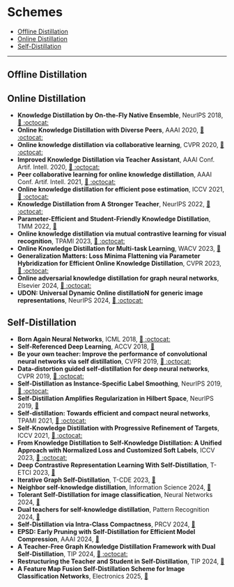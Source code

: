 # Schemes

*  [Offline Distillation](#Offline-Distillation)
*  [Online Distillation](#Online-Distillation)
*  [Self-Distillation](#Self-Distillation)
---
## Offline Distillation

## Online Distillation

- **Knowledge Distillation by On-the-Fly Native Ensemble**, NeurIPS 2018, [ :link: ](https://proceedings.neurips.cc/paper/2018/hash/94ef7214c4a90790186e255304f8fd1f-Abstract.html)[ :octocat: ](https://github.com/Lan1991Xu/ONE_NeurIPS2018)
- **Online Knowledge Distillation with Diverse Peers**, AAAI 2020, [ :link: ](https://arxiv.org/abs/1912.00350)[ :octocat: ](https://github.com/DefangChen/OKDDip)
- **Online knowledge distillation via collaborative learning**, CVPR 2020, [ :link: ](http://openaccess.thecvf.com/content_CVPR_2020/html/Guo_Online_Knowledge_Distillation_via_Collaborative_Learning_CVPR_2020_paper.html)[ :octocat: ](https://github.com/shaoeric/Online-Knowledge-Distillation-via-Collaborative-Learning)
- **Improved Knowledge Distillation via Teacher Assistant**, AAAI Conf. Artif. Intell. 2020, [ :link: ](https://aaai.org/ojs/index.php/AAAI/article/view/5963/5819)[ :octocat: ](https://github.com/imirzadeh/Teacher-Assistant-Knowledge-Distillation)
- **Peer collaborative learning for online knowledge distillation**, AAAI Conf. Artif. Intell. 2021, [ :link: ](https://ojs.aaai.org/index.php/AAAI/article/view/17234)[ :octocat: ](https://github.com/shaoeric/Peer-Collaborative-Learning-for-Online-Knowledge-Distillation)
- **Online knowledge distillation for efficient pose estimation**, ICCV 2021, [ :link: ](http://openaccess.thecvf.com/content/ICCV2021/html/Li_Online_Knowledge_Distillation_for_Efficient_Pose_Estimation_ICCV_2021_paper.html)[ :octocat: ](https://github.com/zhengli97/OKDHP)
- **Knowledge Distillation from A Stronger Teacher**, NeurIPS 2022, [ :link: ](https://proceedings.neurips.cc/paper_files/paper/2022/hash/da669dfd3c36c93905a17ddba01eef06-Abstract-Conference.html)[ :octocat: ](https://github.com/hunto/dist_kd)
- **Parameter-Efficient and Student-Friendly Knowledge Distillation**, TMM 2022, [ :link: ](https://ieeexplore.ieee.org/abstract/document/10272648/)
- **Online knowledge distillation via mutual contrastive learning for visual recognition**, TPAMI 2023, [ :link: ](https://ieeexplore.ieee.org/abstract/document/10073628/)[ :octocat: ](https://github.com/winycg/mcl)
- **Online Knowledge Distillation for Multi-task Learning**, WACV 2023, [ :link: ](https://openaccess.thecvf.com/content/WACV2023/html/Jacob_Online_Knowledge_Distillation_for_Multi-Task_Learning_WACV_2023_paper.html)
- **Generalization Matters: Loss Minima Flattening via Parameter Hybridization for Efficient Online Knowledge Distillation**, CVPR 2023, [ :link: ](http://openaccess.thecvf.com/content/CVPR2023/html/Zhang_Generalization_Matters_Loss_Minima_Flattening_via_Parameter_Hybridization_for_Efficient_CVPR_2023_paper.html)[ :octocat: ](https://github.com/tianlizhang/okdph)
- **Online adversarial knowledge distillation for graph neural networks**, Elsevier 2024, [ :link: ](https://www.sciencedirect.com/science/article/pii/S0957417423021735)[ :octocat: ](https://github.com/wangz3066/onlinedistillgcn)
- **UDON: Universal Dynamic Online distillatioN for generic image representations**, NeurIPS 2024, [ :link: ](https://arxiv.org/abs/2406.08332)[ :octocat: ](https://github.com/nikosips/udon)


## Self-Distillation
- **Born Again Neural Networks**, ICML 2018, [ :link: ](https://arxiv.org/abs/1805.04770)[ :octocat: ](https://github.com/nocotan/born_again_neuralnet)
- **Self-Referenced Deep Learning**, ACCV 2018, [ :link: ](https://link.springer.com/chapter/10.1007/978-3-030-20890-5_19?fromPaywallRec=false)
- **Be your own teacher: Improve the performance of convolutional neural networks via self distillation**, CVPR 2019, [ :link: ](https://arxiv.org/abs/1905.08094)[ :octocat: ](https://github.com/luanyunteng/pytorch-be-your-own-teacher)
- **Data-distortion guided self-distillation for deep neural networks**, CVPR 2019, [ :link: ](https://dl.acm.org/doi/10.1609/aaai.v33i01.33015565)[ :octocat: ](https://github.com/youngerous/ddgsd-pytorch)
- **Self-Distillation as Instance-Specific Label Smoothing**, NeurIPS 2019, [ :link: ](https://arxiv.org/abs/2006.05065)[ :octocat: ](https://github.com/ZhiluZhang123/neurips\_2020\_distillation)
- **Self-Distillation Amplifies Regularization in Hilbert Space**, NeurIPS 2019, [ :link: ](https://arxiv.org/abs/2002.05715)
- **Self-distillation: Towards efficient and compact neural networks**, TPAMI 2021, [ :link: ](https://ieeexplore.ieee.org/document/9381661)[ :octocat: ](https://github.com/Frank-Jin54/self_distillation)
- **Self-Knowledge Distillation with Progressive Refinement of Targets**, ICCV 2021, [ :link: ](https://arxiv.org/abs/2006.12000)[ :octocat: ](https://github.com/lgcnsai/PS-KD-Pytorch)
- **From Knowledge Distillation to Self-Knowledge Distillation: A Unified Approach with Normalized Loss and Customized Soft Labels**, ICCV 2023, [ :link: ](https://arxiv.org/abs/2303.13005)[ :octocat: ](https://github.com/yzd-v/cls_KD)
- **Deep Contrastive Representation Learning With Self-Distillation**, T-ETCI 2023, [ :link: ](https://ieeexplore.ieee.org/document/10233880)
- **Iterative Graph Self-Distillation**, T-CDE 2023, [ :link: ](https://arxiv.org/abs/2010.12609)
- **Neighbor self-knowledge distillation**, Information Science 2024, [ :link: ](https://www.sciencedirect.com/science/article/abs/pii/S0020025523014445) 
- **Tolerant Self-Distillation for image classification**, Neural Networks 2024, [ :link: ](https://www.sciencedirect.com/science/article/abs/pii/S0893608024001394)
- **Dual teachers for self-knowledge distillation**, Pattern Recognition 2024, [ :link: ](https://www.sciencedirect.com/science/article/abs/pii/S0031320324001730)
- **Self-Distillation via Intra-Class Compactness**, PRCV 2024, [ :link: ](https://link.springer.com/chapter/10.1007/978-981-97-8487-5_10)
- **EPSD: Early Pruning with Self-Distillation for Efficient Model Compression**, AAAI 2024, [ :link: ](https://arxiv.org/abs/2402.00084)
- **A Teacher-Free Graph Knowledge Distillation Framework with Dual Self-Distillation**, TIP 2024, [ :link: ](https://arxiv.org/abs/2403.03483)[ :octocat: ](https://github.com/LirongWu/TGS)
- **Restructuring the Teacher and Student in Self-Distillation**, TIP 2024, [ :link: ](https://ieeexplore.ieee.org/document/10693311)
- **A Feature Map Fusion Self-Distillation Scheme for Image Classification Networks**, Electronics 2025, [ :link: ](https://www.mdpi.com/2079-9292/14/1/182) 
 
